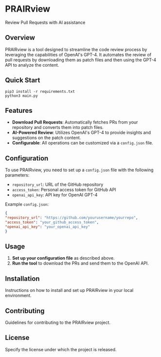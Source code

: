 # PRAIRview
Review Pull Requests with AI assistance

## Overview
PRAIRview is a tool designed to streamline the code review process by leveraging the capabilities of OpenAI's GPT-4. It automates the review of pull requests by downloading them as patch files and then using the GPT-4 API to analyze the content.

## Quick Start

```shell
pip3 install -r requirements.txt
python3 main.py
```

## Features
- **Download Pull Requests**: Automatically fetches PRs from your repository and converts them into patch files.
- **AI-Powered Review**: Utilizes OpenAI's GPT-4 to provide insights and suggestions on the patch content.
- **Configurable**: All operations can be customized via a `config.json` file.

## Configuration
To use PRAIRview, you need to set up a `config.json` file with the following parameters:
- `repository_url`: URL of the GitHub repository
- `access_token`: Personal access token for GitHub API
- `openai_api_key`: API key for OpenAI GPT-4

Example `config.json`:

```json
{
"repository_url": "https://github.com/yourusername/yourrepo",
"access_token": "your_github_access_token",
"openai_api_key": "your_openai_api_key"
}
```


## Usage
1. **Set up your configuration file** as described above.
2. **Run the tool** to download the PRs and send them to the OpenAI API.

## Installation
Instructions on how to install and set up PRAIRview in your local environment.

## Contributing
Guidelines for contributing to the PRAIRview project.

## License
Specify the license under which the project is released.

